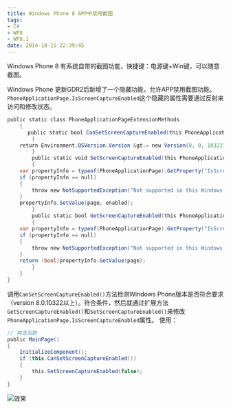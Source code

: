```yaml
---
title: Windows Phone 8 APP中禁用截图
tags:
- C#
- WP8
- WP8.1
date: 2014-10-15 22:39:45
---
```


Windows Phone 8 有系统自带的截图功能，快捷键：电源键+Win键，可以随意截图。

Windows Phone 更新GDR2后新增了一个隐藏功能，允许APP禁用截图功能。
`PhoneApplicationPage.IsScreenCaptureEnabled`这个隐藏的属性需要通过反射来访问和修改状态。
<!--more-->
```csharp
public static class PhoneApplicationPageExtensionMethods
    {
　　　　public static bool CanSetScreenCaptureEnabled(this PhoneApplicationPage page)
        {
    return Environment.OSVersion.Version &gt;= new Version(8, 0, 10322);
        }
        public static void SetScreenCaptureEnabled(this PhoneApplicationPage page, bool enabled)
        {
    var propertyInfo = typeof(PhoneApplicationPage).GetProperty("IsScreenCaptureEnabled");
    if (propertyInfo == null)
    {
        throw new NotSupportedException("Not supported in this Windows Phone version!");
    }
    propertyInfo.SetValue(page, enabled);
        }
        public static bool GetScreenCaptureEnabled(this PhoneApplicationPage page)
        {
    var propertyInfo = typeof(PhoneApplicationPage).GetProperty("IsScreenCaptureEnabled");
    if (propertyInfo == null)
    {
        throw new NotSupportedException("Not supported in this Windows Phone version!");
    }
    return (bool)propertyInfo.GetValue(page);
        }
    }
}
```
调用`CanSetScreenCaptureEnabled()`方法检测Windows Phone版本是否符合要求（version 8.0.10322以上）。符合条件，然后就通过扩展方法`GetScreenCaptureEnabled()`和`SetScreenCaptureEnabled()`来修改`PhoneApplicationPage.IsScreenCaptureEnabled`属性。
使用：

```csharp
// 构造函数
public MainPage()
{
    InitializeComponent();
    if (this.CanSetScreenCaptureEnabled())
    {
        this.SetScreenCaptureEnabled(false);
    }
}
```
![效果](https://cdn.patrickwu.space/posts/dev/wp/stop-wp8-screenshot.jpg)